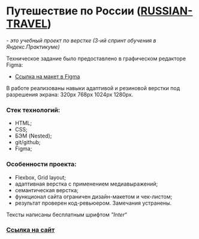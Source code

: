 # Путешествие по России ([RUSSIAN-TRAVEL](https://krylatka2022.github.io/russian-travel/))

*- это учебный проект по верстке (3-ий спринт обучения в Яндекс.Практикуме)*


Техническое задание было предоставлено в графическом редакторе Figma:
* [Ссылка на макет в Figma](https://www.figma.com/file/5S2WSbEFL6awjVWJ0NWL8Q/Sprint-3_-Russia-_-desktop-mobile?node-id=28503%3A0)

В работе реализованы навыки адаптивой и резиновой верстки под разрешения экрана: 320px 768px 1024px 1280px. 

### Стек технологий:
* HTML;
* CSS;
* БЭМ (Nested);
* git/github;
* Figma;

### Особенности проекта:
* Flexbox, Grid layout;
* адаптивная верстка с применением медиавыражений;
* семантическая верстка;
* функционал сайта ограничен дизайн-макетом и чек-листом;
* результат проверен код-ревьюером. Замечания устранены.

Тексты написаны бесплатным шрифтом _”Inter“_
### [Ссылка на сайт](https://krylatka2022.github.io/russian-travel/)



